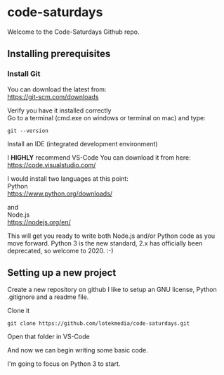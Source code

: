 # code-saturdays

Welcome to the Code-Saturdays Github repo.

## Installing prerequisites

### Install Git

You can download the latest from:  
https://git-scm.com/downloads

Verify you have it installed correctly   
Go to a terminal (cmd.exe on windows or terminal on mac)
and type:
```
git --version
```

Install an IDE (integrated development environment)

I **HIGHLY** recommend VS-Code
You can download it from here:  
https://code.visualstudio.com/

I would install two languages at this point:  
Python   
https://www.python.org/downloads/

and  
Node.js  
https://nodejs.org/en/

This will get you ready to write both Node.js and/or Python code as you move forward.  Python 3 is the new standard, 2.x has officially been deprecated, so welcome to 2020. :-)

## Setting up a new project

Create a new repository on github
I like to setup an GNU license, Python .gitignore and a readme file.

Clone it
```
git clone https://github.com/lotekmedia/code-saturdays.git
```

Open that folder in VS-Code

And now we can begin writing some basic code.

I'm going to focus on Python 3 to start.  
